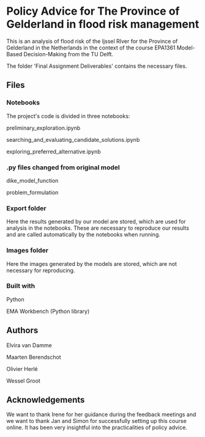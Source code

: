 # Policy Advice for The Province of Gelderland in flood risk management

This is an analysis of flood risk of the Ijssel RIver for the Province of Gelderland in the Netherlands in the context of the course EPA1361 Model-Based Decision-Making from the TU Delft.


The folder 'Final Assignment Deliverables' contains the necessary files.

## Files

### Notebooks
The project's code is divided in three notebooks: 

preliminary_exploration.ipynb

searching_and_evaluating_candidate_solutions.ipynb

exploring_preferred_alternative.ipynb

### .py files changed from original model

dike_model_function

problem_formulation



### Export folder

Here the results generated by our model are stored, which are used for analysis in the notebooks. These are necessary to reproduce our results and are called automatically by the notebooks when running.

### Images folder
Here the images generated by the models are stored, which are not necessary for reproducing.


### Built with

Python

EMA Workbench (Python library)

## Authors

Elvira van Damme

Maarten Berendschot

Olivier Herlé

Wessel Groot

## Acknowledgements
We want to thank Irene for her guidance during the feedback meetings and we want to thank Jan and Simon for successfully setting up this course online. It has been very insightful into the practicalities of policy advice.
